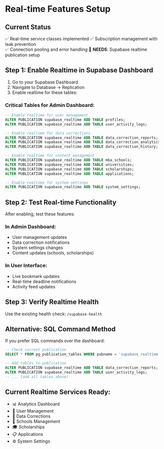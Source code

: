 # Real-time Features Setup

## Current Status
✅ Real-time service classes implemented
✅ Subscription management with leak prevention  
✅ Connection pooling and error handling
🔧 **NEEDS**: Supabase realtime publication setup

## Step 1: Enable Realtime in Supabase Dashboard

1. Go to your Supabase Dashboard
2. Navigate to Database → Replication
3. Enable realtime for these tables:

### Critical Tables for Admin Dashboard:
```sql
-- Enable realtime for user management
ALTER PUBLICATION supabase_realtime ADD TABLE profiles;
ALTER PUBLICATION supabase_realtime ADD TABLE user_activity_logs;

-- Enable realtime for data corrections  
ALTER PUBLICATION supabase_realtime ADD TABLE data_correction_reports;
ALTER PUBLICATION supabase_realtime ADD TABLE data_correction_analytics;
ALTER PUBLICATION supabase_realtime ADD TABLE data_correction_history;

-- Enable realtime for content management
ALTER PUBLICATION supabase_realtime ADD TABLE mba_schools;
ALTER PUBLICATION supabase_realtime ADD TABLE universities;
ALTER PUBLICATION supabase_realtime ADD TABLE scholarships;
ALTER PUBLICATION supabase_realtime ADD TABLE applications;

-- Enable realtime for system settings
ALTER PUBLICATION supabase_realtime ADD TABLE system_settings;
```

## Step 2: Test Real-time Functionality

After enabling, test these features:

### In Admin Dashboard:
- User management updates
- Data correction notifications
- System settings changes
- Content updates (schools, scholarships)

### In User Interface:
- Live bookmark updates
- Real-time deadline notifications
- Activity feed updates

## Step 3: Verify Realtime Health

Use the existing health check: `/supabase-health`

## Alternative: SQL Command Method

If you prefer SQL commands over the dashboard:

```sql
-- Check current publication
SELECT * FROM pg_publication_tables WHERE pubname = 'supabase_realtime';

-- Add tables to publication
ALTER PUBLICATION supabase_realtime ADD TABLE data_correction_reports;
ALTER PUBLICATION supabase_realtime ADD TABLE user_activity_logs;
-- ... (add all tables above)
```

## Current Realtime Services Ready:
- 📊 Analytics Dashboard
- 👥 User Management  
- 🔧 Data Corrections
- 🏫 Schools Management
- 🎓 Scholarships
- 📋 Applications
- ⚙️ System Settings
